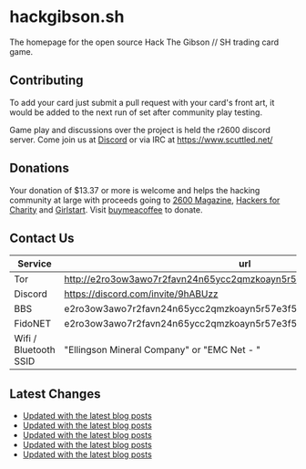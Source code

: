 # hackgibson.sh
The homepage for the open source Hack The Gibson // SH trading card game.


## Contributing

To add your card just submit a pull request with your card's front art, it would be added to the next run of set after community play testing.

Game play and discussions over the project is held the r2600 discord server. Come join us at [Discord](https://discord.com/invite/9hABUzz) or via IRC at https://www.scuttled.net/


## Donations

Your donation of $13.37 or more is welcome and helps the hacking community at large with proceeds going to [2600 Magazine](https://2600.com/), [Hackers for Charity](https://hackersforcharity.org) and [Girlstart](https://girlstart.org).  Visit [buymeacoffee](https://www.buymeacoffee.com/hackgibson.sh) to donate.


## Contact Us

Service | url
-|-
Tor | http://e2ro3ow3awo7r2favn24n65ycc2qmzkoayn5r57e3f56nvjwdcgg32ad.onion
Discord | https://discord.com/invite/9hABUzz
BBS | e2ro3ow3awo7r2favn24n65ycc2qmzkoayn5r57e3f56nvjwdcgg32ad.onion:23
FidoNET | e2ro3ow3awo7r2favn24n65ycc2qmzkoayn5r57e3f56nvjwdcgg32ad.onion:24554
Wifi / Bluetooth SSID | "Ellingson Mineral Company" or "EMC Net - <fidonet address>"

## Latest Changes
<!-- BLOG-POST-LIST:START -->
- [Updated with the latest blog posts](https://github.com/DFW2600/hackgibson.sh/commit/fd55c390297d8796f05d2504b63e76ba2d6270bd)
- [Updated with the latest blog posts](https://github.com/DFW2600/hackgibson.sh/commit/5b71c20606d58e25d47818a02ffad39e56a5ef02)
- [Updated with the latest blog posts](https://github.com/DFW2600/hackgibson.sh/commit/9513c4cede76d30e6cd912bab9707a2b00369c23)
- [Updated with the latest blog posts](https://github.com/DFW2600/hackgibson.sh/commit/151ad36c90b9cf182d86becf6ae17a3e0fc40e40)
- [Updated with the latest blog posts](https://github.com/DFW2600/hackgibson.sh/commit/0b587eabc475954b7b71fb98d92abb726e9df16e)
<!-- BLOG-POST-LIST:END -->
